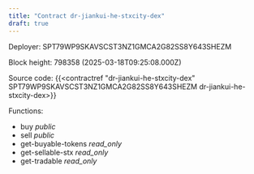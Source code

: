 ```yaml
---
title: "Contract dr-jiankui-he-stxcity-dex"
draft: true
---
```

Deployer: SPT79WP9SKAVSCST3NZ1GMCA2G82SS8Y643SHEZM


 



Block height: 798358 (2025-03-18T09:25:08.000Z)

Source code: {{<contractref "dr-jiankui-he-stxcity-dex" SPT79WP9SKAVSCST3NZ1GMCA2G82SS8Y643SHEZM dr-jiankui-he-stxcity-dex>}}

Functions:

* buy _public_
* sell _public_
* get-buyable-tokens _read_only_
* get-sellable-stx _read_only_
* get-tradable _read_only_
